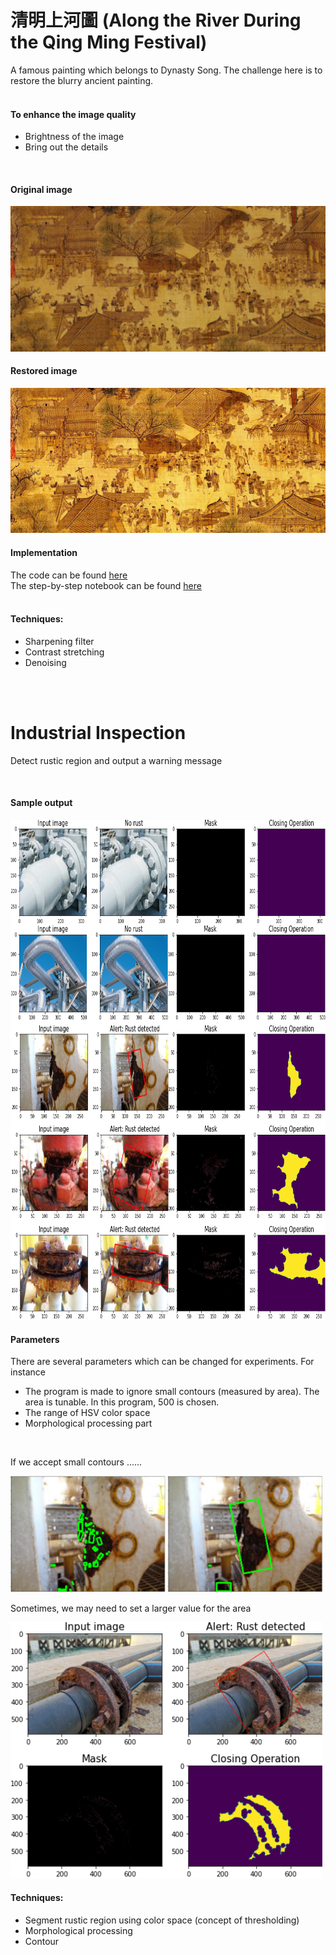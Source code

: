 # 清明上河圖 (Along the River During the Qing Ming Festival)
A famous painting which belongs to Dynasty Song. The challenge here is to restore the blurry ancient painting. <br/><br/>

#### To enhance the image quality
* Brightness of the image
* Bring out the details


<br/>

#### Original image 
<img src="img/ancient_painting.jpg">

<br/>

#### Restored image 
<img src="img/restored_painting.png">

<br/>

#### Implementation
The code can be found [here](https://github.com/Sins-Repo/ImageProcessingII/blob/main/QingMing.py) <br/>
The step-by-step notebook can be found [here](https://github.com/Sins-Repo/ImageProcessingII/blob/main/QingMing.ipynb) <br/><br/>

#### Techniques:
* Sharpening filter
* Contrast stretching
* Denoising

<br/>
<br/>

# Industrial Inspection
Detect rustic region and output a warning message

<br/>

#### Sample output
<img src="img/rust_output.png" height=800>

<br/>

#### Parameters
There are several parameters which can be changed for experiments. For instance
* The program is made to ignore small contours (measured by area). The area is tunable. In this program, 500 is chosen.
* The range of HSV color space 
* Morphological processing part

<br/>

If we accept small contours ...... <br/>

<img src="img/rust_contours.png" width=500>

<br/>

Sometimes, we may need to set a larger value for the area <br/>

<img src="img/rust_param.png" width=500>

<br/>

#### Techniques:
* Segment rustic region using color space (concept of thresholding)
* Morphological processing
* Contour
